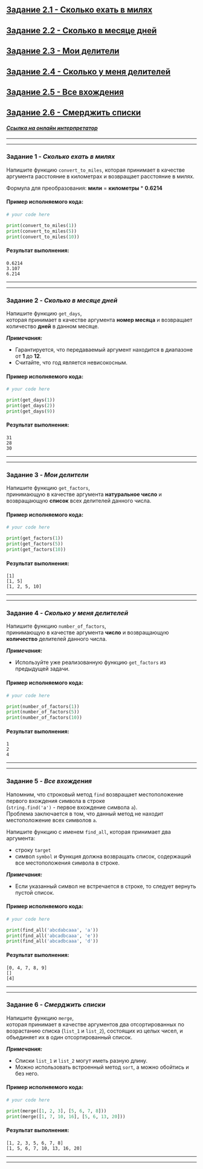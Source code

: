 ## [Задание 2.1 - Сколько ехать в милях](#task_1)
## [Задание 2.2 - Сколько в месяце дней](#task_2)
## [Задание 2.3 - Мои делители](#task_3)
## [Задание 2.4 - Сколько у меня делителей](#task_4)
## [Задание 2.5 - Все вхождения](#task_5)
## [Задание 2.6 - Смерджить списки](#task_6)


#### [_Ссылка на онлайн интерпретатор_](https://www.online-python.com/)
_________________________________________
_________________________________________

### Задание 1 - _Сколько ехать в милях_ <a name="task_1"></a>
Напишите функцию `convert_to_miles`, 
которая принимает в качестве аргумента расстояние в километрах и возвращает расстояние в милях. 

Формула для преобразования: **мили** = **километры** * **0.6214**

#### Пример исполняемого кода:
```python
# your code here

print(convert_to_miles(1))
print(convert_to_miles(5))
print(convert_to_miles(10))
```

#### Результат выполнения:
```shell
0.6214
3.107
6.214
```

_________________________________________
_________________________________________
### Задание 2 - _Сколько в месяце дней_<a name="task_2"></a>
Напишите функцию `get_days`,  
которая принимает в качестве аргумента **номер месяца** и возвращает количество **дней** в данном месяце.

**_Примечания:_** 
- Гарантируется, что передаваемый аргумент находится в диапазоне от **1** до **12**.
- Считайте, что год является невисокосным.


#### Пример исполняемого кода:
```python
# your code here

print(get_days(1))
print(get_days(2))
print(get_days(9))
```

#### Результат выполнения:
```shell
31
28
30
```
_________________________________________
_________________________________________
### Задание 3 - _Мои делители_<a name="task_3"></a>
Напишите функцию `get_factors`,  
принимающую в качестве аргумента **натуральное число** 
и возвращающую **список** всех делителей данного числа.

#### Пример исполняемого кода:
```python
# your code here

print(get_factors(1))
print(get_factors(5))
print(get_factors(10))
```

#### Результат выполнения:
```shell
[1]
[1, 5]
[1, 2, 5, 10]
```

_________________________________________
_________________________________________
### Задание 4 - _Сколько у меня делителей_<a name="task_4"></a>
Напишите функцию `number_of_factors`,  
принимающую в качестве аргумента **число** и возвращающую **количество** делителей данного числа.

**_Примечания:_** 
- Используйте уже реализованную функцию `get_factors` из предыдущей задачи.

#### Пример исполняемого кода:
```python
# your code here

print(number_of_factors(1))
print(number_of_factors(5))
print(number_of_factors(10))
```

#### Результат выполнения:
```shell
1
2
4
```

_________________________________________
_________________________________________
### Задание 5 - _Все вхождения_ <a name="task_5"></a>
Напомним, что строковый метод `find` 
возвращает местоположение первого вхождения символа в строке  
(`string.find('a')` - первое вхождение символа `a`).  
Проблема заключается в том, что данный метод не находит местоположение всех символов `а`.

Напишите функцию с именем `find_all`, которая принимает два аргумента: 
- строку `target`
- символ `symbol` и
Функция должна возвращать список, содержащий все местоположения символа в строке.

**_Примечания:_** 
- Если указанный символ не встречается в строке, то следует вернуть пустой список.

#### Пример исполняемого кода:
```python
# your code here

print(find_all('abcdabcaaa', 'a'))
print(find_all('abcadbcaaa', 'e'))
print(find_all('abcadbcaaa', 'd'))
```

#### Результат выполнения:
```shell
[0, 4, 7, 8, 9]
[]
[4]
```

_________________________________________
_________________________________________
### Задание 6 - _Смерджить списки_ <a name="task_6"></a>
Напишите функцию `merge`,  
которая принимает в качестве аргументов два отсортированных по возрастанию списка (`list_1` и `list_2`), 
состоящих из целых чисел, и объединяет их в один отсортированный список.

**_Примечания:_** 
- Списки `list_1` и `list_2` могут иметь разную длину.
- Можно использовать встроенный метод `sort`, а можно обойтись и без него.

#### Пример исполняемого кода:
```python
# your code here

print(merge([1, 2, 3], [5, 6, 7, 8]))
print(merge([1, 7, 10, 16], [5, 6, 13, 20]))
```

#### Результат выполнения:
```shell
[1, 2, 3, 5, 6, 7, 8]
[1, 5, 6, 7, 10, 13, 16, 20]
```
_________________________________________
_________________________________________